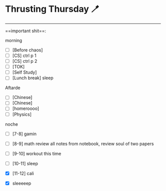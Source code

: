 # Thrusting Thursday 🪥
---
==important shit==: 


morning
- [ ] [Before chaos] 
- [ ] [CS] ctrl p 1
- [ ] [CS] ctrl p 2
- [ ] [TOK] 
- [ ] [Self Study] 
- [ ] [Lunch break] sleep

Aftarde
- [ ] [Chinese] 
- [ ] [Chinese] 
- [ ] [homeroooo] 
- [ ] [Physics] 

noche
- [ ] [7-8] gamin
- [ ] [8-9] math review all notes from notebook, review soul of two papers
- [ ] [9-10] workout this time
- [ ] [10-11] sleep
- [x] [11-12] cali
- [x] sleeeeep


